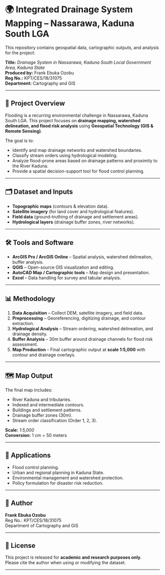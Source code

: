 # 🌍 Integrated Drainage System Mapping – Nassarawa, Kaduna South LGA

This repository contains geospatial data, cartographic outputs, and analysis for the project:

**Title:** *Drainage System in Nassarawa, Kaduna South Local Government Area, Kaduna State*  
**Produced by:** Frank Ebuka Ozobu  
**Reg No.:** KPT/CES/18/31075  
**Department:** Cartography and GIS  

---

## 📖 Project Overview
Flooding is a recurring environmental challenge in Nassarawa, Kaduna South LGA. This project focuses on **drainage mapping, watershed delineation, and flood risk analysis** using **Geospatial Technology (GIS & Remote Sensing)**.  

The goal is to:
- Identify and map drainage networks and watershed boundaries.
- Classify stream orders using hydrological modeling.
- Analyze flood-prone areas based on drainage patterns and proximity to the River Kaduna.
- Provide a spatial decision-support tool for flood control planning.

---

## 🗂️ Dataset and Inputs
- **Topographic maps** (contours & elevation data).
- **Satellite imagery** (for land cover and hydrological features).
- **Field data** (ground-truthing of drainage and settlement areas).
- **Hydrological layers** (drainage buffer zones, river networks).

---

## 🛠️ Tools and Software
- **ArcGIS Pro / ArcGIS Online** – Spatial analysis, watershed delineation, buffer analysis.
- **QGIS** – Open-source GIS visualization and editing.
- **AutoCAD Map / Cartographic tools** – Map design and presentation.
- **Excel** – Data handling for survey and tabular analysis.

---

## 📊 Methodology
1. **Data Acquisition** – Collect DEM, satellite imagery, and field data.  
2. **Preprocessing** – Georeferencing, digitizing drainage, and contour extraction.  
3. **Hydrological Analysis** – Stream ordering, watershed delineation, and drainage density.  
4. **Buffer Analysis** – 30m buffer around drainage channels for flood risk assessment.  
5. **Map Production** – Final cartographic output at **scale 1:5,000** with contour and drainage overlays.

---

## 🗺️ Map Output
The final map includes:
- River Kaduna and tributaries.
- Indexed and intermediate contours.
- Buildings and settlement patterns.
- Drainage buffer zones (30m).
- Stream order classification (Order 1, 2, 3).  

**Scale:** *1:5,000*  
**Conversion:** 1 cm = 50 meters  

---

## 🚀 Applications
- Flood control planning.  
- Urban and regional planning in Kaduna State.  
- Environmental management and watershed protection.  
- Policy formulation for disaster risk reduction.  

---

## 📌 Author
**Frank Ebuka Ozobu**  
Reg No.: KPT/CES/18/31075  
Department of Cartography and GIS  

---

## 📜 License
This project is released for **academic and research purposes only**.  
Please cite the author when using or modifying the dataset.  

---
